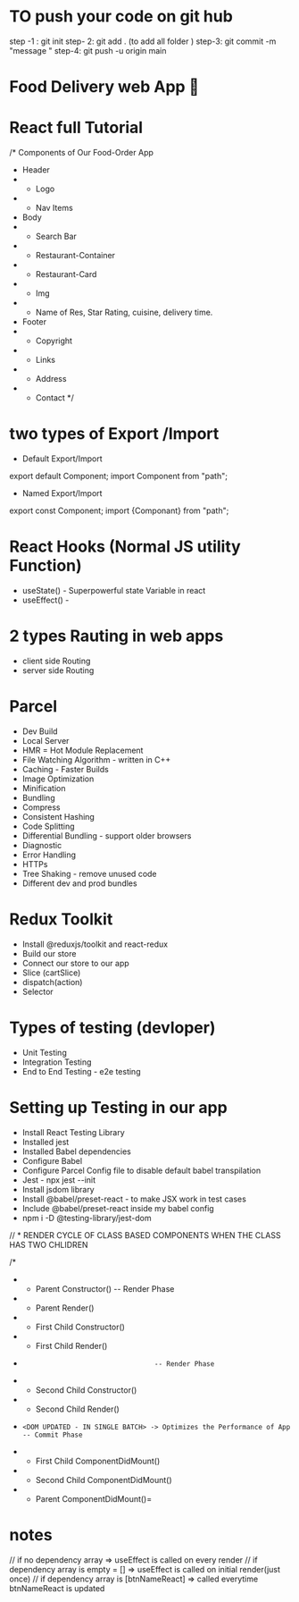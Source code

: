 


# TO push your code on git hub
  step -1 : git init
  step- 2:  git add . (to add all folder )
  step-3:   git commit -m "message "
  step-4:   git push -u origin main
  



  # Food Delivery web App 🍟

# React full Tutorial


/* Components of Our Food-Order App
 * Header
 * - Logo
 * - Nav Items
 * Body
 * - Search Bar
 * - Restaurant-Container
 *  - Restaurant-Card
 *    - Img
 *    - Name of Res, Star Rating, cuisine, delivery time.
 * Footer
 * - Copyright
 * - Links
 * - Address
 * - Contact
 */

# two types of Export /Import

 - Default Export/Import

export default Component;
import Component from "path";

 - Named Export/Import

 export const Component;
 import {Componant} from "path";


#  React Hooks  (Normal JS utility Function)
  - useState() - Superpowerful state Variable in react
  - useEffect() - 


# 2 types Rauting in web apps
- client side Routing
- server side Routing

# Parcel
- Dev Build
- Local Server
- HMR = Hot Module Replacement
- File Watching Algorithm - written in C++
- Caching - Faster Builds
- Image Optimization
- Minification
- Bundling
- Compress
- Consistent Hashing
- Code Splitting
- Differential Bundling - support older browsers
- Diagnostic
- Error Handling
- HTTPs
- Tree Shaking - remove unused code
- Different dev and prod bundles



 # Redux Toolkit
  - Install @reduxjs/toolkit and react-redux
  - Build our store
  - Connect our store to our app
  - Slice (cartSlice)
  - dispatch(action)
  - Selector


# Types of testing (devloper)
 - Unit Testing
 - Integration Testing
 - End to End Testing - e2e testing

# Setting up Testing in our app
 - Install React Testing Library
 - Installed jest
 - Installed Babel dependencies
 - Configure Babel 
 - Configure Parcel Config file to disable default babel transpilation 
 - Jest  - npx jest --init
 - Install jsdom library
 - Install @babel/preset-react - to make JSX work in test cases
 - Include @babel/preset-react inside my babel config
 - npm i -D @testing-library/jest-dom
 


  // * RENDER CYCLE OF CLASS BASED COMPONENTS WHEN THE CLASS HAS TWO CHLIDREN
  
  /* 
  *  - Parent Constructor()              -- Render Phase
  *  - Parent Render()
  
  *    - First Child Constructor()
  *    - First Child Render()
  *                                      -- Render Phase
  *    - Second Child Constructor()
  *    - Second Child Render()
  
  *     <DOM UPDATED - IN SINGLE BATCH> -> Optimizes the Performance of App  -- Commit Phase
  *    - First Child ComponentDidMount()
  *    - Second Child ComponentDidMount()
  
  *  - Parent ComponentDidMount()=
  

   # notes
   

  // if no dependency array => useEffect is called on every render
  // if dependency array is empty = [] => useEffect is called on initial render(just once)
  // if dependency array is [btnNameReact] => called everytime btnNameReact is updated

